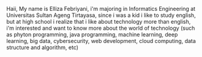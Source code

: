Haii, My name is Elliza Febriyani, i'm majoring in Informatics Engineering at Universitas Sultan Ageng Tirtayasa, 
since i was a kid i like to study english, but at high school i realize that i like about technology more than english, 
i'm interested and want to know more about the world of technology (such as phyton programming, java programming, 
machine learning, deep learning, big data, cybersecurity, web development, cloud computing, data structure and algorithm, etc)
